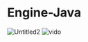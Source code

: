 # Engine-Java
![Untitled2](https://user-images.githubusercontent.com/55319859/210159873-1c7b2354-f81a-4c22-ad53-7897ed92c398.png)
![vido](https://youtu.be/dHtzCCdwTAw)
